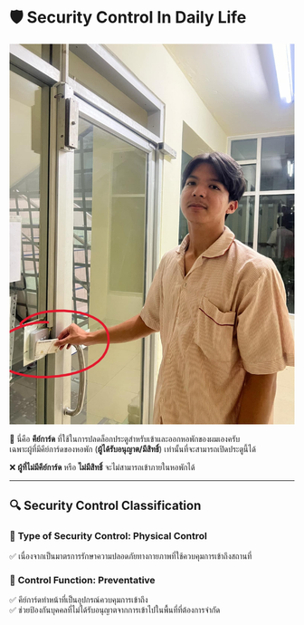 # 🛡️ Security Control In Daily Life  

![Key Card](images/key-card.jpg)  

🔑 นี่คือ **คีย์การ์ด** ที่ใช้ในการปลดล็อกประตูสำหรับเข้าและออกหอพักของผมเองครับ  
เฉพาะผู้ที่มีคีย์การ์ดของหอพัก (**ผู้ได้รับอนุญาต/มีสิทธิ์**) เท่านั้นที่จะสามารถเปิดประตูนี้ได้  

❌ **ผู้ที่ไม่มีคีย์การ์ด** หรือ **ไม่มีสิทธิ์** จะไม่สามารถเข้าภายในหอพักได้  

---

## 🔍 Security Control Classification  

### 📌 **Type of Security Control: Physical Control**  
✅ เนื่องจากเป็นมาตรการรักษาความปลอดภัยทางกายภาพที่ใช้ควบคุมการเข้าถึงสถานที่  

### 📌 **Control Function: Preventative**  
✅ คีย์การ์ดทำหน้าที่เป็นอุปกรณ์ควบคุมการเข้าถึง  
✅ ช่วยป้องกันบุคคลที่ไม่ได้รับอนุญาตจากการเข้าไปในพื้นที่ที่ต้องการจำกัด  
